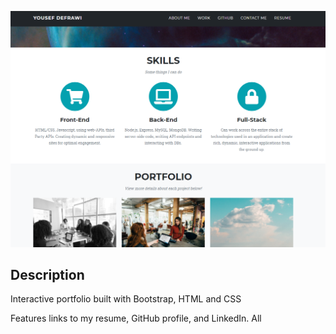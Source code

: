 ![Screenshot](README-screeenshot.PNG)

## Description 

Interactive portfolio built with Bootstrap, HTML and CSS

Features links to my resume, GitHub profile, and LinkedIn. All

